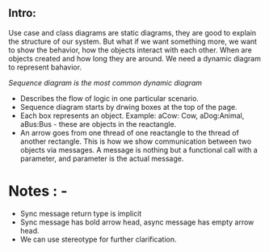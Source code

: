 ## Intro:
Use case and class diagrams are static diagrams, they are good to explain the structure of our system. But what if we want something more, we want to show the behavior, how the objects interact with each other.  When are objects created and how long they are around. We need a dynamic diagram to represent bahavior. 

*Sequence diagram is the most common dynamic diagram*
- Describes the flow of logic in one particular scenario.
- Sequence diagram starts by drwing boxes at the top of the page.
- Each box represents an object. Example: aCow: Cow, aDog:Animal, aBus:Bus - these are objects in the reactangle.
- An arrow goes from one thread of one reactangle to the thread of another rectangle. This is how we show communication between two objects via
messages. A message is nothing but a functional call with a parameter, and parameter is the actual message.  

# Notes : -
- Sync message return type is implicit
- Sync message has bold arrow head, async message has empty arrow head.
- We can use stereotype for further clarification.
